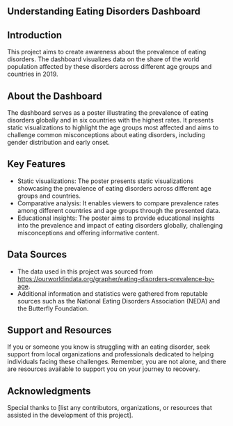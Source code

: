 ## Understanding Eating Disorders Dashboard

## Introduction
This project aims to create awareness about the prevalence of eating disorders. The dashboard visualizes data on the share of the world population affected by these disorders across different age groups and countries in 2019.

## About the Dashboard
The dashboard serves as a poster illustrating the prevalence of eating disorders globally and in six countries with the highest rates. It presents static visualizations to highlight the age groups most affected and aims to challenge common misconceptions about eating disorders, including gender distribution and early onset.

## Key Features
- Static visualizations: The poster presents static visualizations showcasing the prevalence of eating disorders across different age groups and countries.
- Comparative analysis: It enables viewers to compare prevalence rates among different countries and age groups through the presented data.
- Educational insights: The poster aims to provide educational insights into the prevalence and impact of eating disorders globally, challenging misconceptions and offering informative content.

## Data Sources
- The data used in this project was sourced from https://ourworldindata.org/grapher/eating-disorders-prevalence-by-age.
- Additional information and statistics were gathered from reputable sources such as the National Eating Disorders Association (NEDA) and the Butterfly Foundation.

## Support and Resources
If you or someone you know is struggling with an eating disorder, seek support from local organizations and professionals dedicated to helping individuals facing these challenges. Remember, you are not alone, and there are resources available to support you on your journey to recovery.

## Acknowledgments
Special thanks to [list any contributors, organizations, or resources that assisted in the development of this project].
